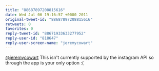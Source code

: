 ```yaml
---
title: "88687897208815616"
date: Wed Jul 06 19:16:57 +0000 2011
original-tweet-id: "88687897208815616"
retweets: 0
favorites: 0
reply-tweet-id: "88671933633277952"
reply-user-id: "818647"
reply-user-screen-name: "jeremycowart"
---
```

<a href="https://twitter.com/jeremycowart">@jeremycowart</a> This isn't currently supported by the instagram API so through the app is your only option :(
